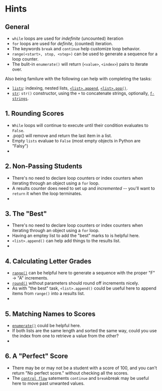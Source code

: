 # Hints

## General

- `while` loops are used for _indefinite_ (uncounted) iteration
- `for` loops are used for _definite_, (counted) iteration.
- The keywords `break` and `continue` help customize loop behavior.
- `range(<start>, stop, <step>)` can be used to generate a sequence for a loop counter.
- The bulit-in `enumerate()` will return (`<value>`, `<index>`) pairs to iterate over.

Also being familure with the following can help with completing the tasks:

- [`lists`][list]: indexing, nested lists, [`<list>.append`][append and pop], [`<list>.pop()`][append and pop].
- [`str`][str]: `str()` constructor, using the `+` to concatenate strings, optionally, [`f-strings`][f-strings].

## 1. Rounding Scores

- `While` loops will continue to execute until their condition evaluates to `False`.
- <list>.pop() will remove and return the last item in a list.
- Empty `lists` evaluae to `False` (most empty objects in Python are "Falsy")
-

## 2. Non-Passing Students

- There's no need to declare loop counters or index counters when iterating through an object using a `for` loop.
- A results counter does need to set up and _incremented_ -- you'll want to `return` it when the loop terminates.
-

## 3. The "Best"

- There's no need to declare loop counters or index counters when iterating through an object using a `for` loop.
- Having an emptey list to add the "best" marks to is helpful here.
- `<list>.append()` can help add things to the results list.
-

## 4. Calculating Letter Grades

- [`range()`][range] can be helpful here to generate a sequence with the proper "F" -> "A" increments.
- [`round()`][round] without parameters should round off increments nicely.
- As with "the best" task, `<list>.append()` could be useful here to append items from `range()` into a results list.
-

## 5. Matching Names to Scores

- [`enumerate()`][enumerate] could be helpful here.
- If both lists are the same length and sorted the same way, could you use the index from one to retrieve a value from the other?
-

## 6. A "Perfect" Score

- There may be or may not be a student with a score of 100, and you can't return "No perfect score." without checking all the scores.
- The [`control flow`][control flow] satements `continue` and `break`break may be useful here to move past unwanted values.

[list]: https://docs.python.org/3/library/stdtypes.html#list
[str]: https://docs.python.org/3/library/stdtypes.html#str
[f-strings]: https://docs.python.org/3/reference/lexical_analysis.html#formatted-string-literals
[append and pop]: https://docs.python.org/3/tutorial/datastructures.html#more-on-lists
[enumerate]: https://docs.python.org/3/library/functions.html#enumerate
[control flow]: https://docs.python.org/3/tutorial/controlflo.html#break-and-continue-statements-and-else-clauses-on-loops
[range]: https://docs.python.org/3/tutorial/controlflow.html#the-range-function
[round]: https://docs.python.org/3/library/functions.html#round
